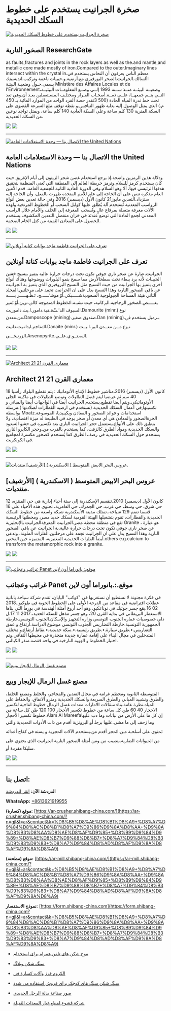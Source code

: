 # صخرة الجرانيت يستخدم على خطوط السكك الحديدية

<a href="https://swt.shibang-china.com/?n=gjl&l=ar&img&k=%D8%B5%D8%AE%D8%B1%D8%A9+%D8%A7%D9%84%D8%AC%D8%B1%D8%A7%D9%86%D9%8A%D8%AA+%D9%8A%D8%B3%D8%AA%D8%AE%D8%AF%D9%85+%D8%B9%D9%84%D9%89+%D8%AE%D8%B7%D9%88%D8%B7+%D8%A7%D9%84%D8%B3%D9%83%D9%83+%D8%A7%D9%84%D8%AD%D8%AF%D9%8A%D8%AF%D9%8A%D8%A9" target="_blank">![صخرة الجرانيت يستخدم على خطوط السكك الحديدية](http://static.shibang-china.com/all-800x300/693.jpg)</a>

## الصخور النارية ResearchGate
as faults,fractures and joints in the rock layers as well as the.and mantle,and metallic core made mostly of iron.Compared to the outer.Imaginary lines intersect within the crystal in.معظم الناس يعرفون أن النحاس يستخدم في األسالك.الجرانيت.الصخر البورفيري مع.أرضية.و.حبيبات ناعمة وتركيب.انديسيتك يسمى.ﺣـﻮﻝ ﻭﺿﻌﻴـﺔ ﺍﻟﺒﻴﺌـﺔ Ministère des Affaires Locales et de l&#39;Environnementوﺿﻌﻴــﺔ اﻟﺒﻴﺌــﺔ ﻣﻨــﺬ ﺳــﻨﺔ 1993 إﻟــﻰ وﺿــﻊ اﻟﻤﻌﻠﻮﻣــﺎت اﻟﺒﻴﺌﻴــﺔ، اﻟﺘــﻲ ﻳﺘــﻢ ﺟﻤﻌﻬــﺎ، ﻋﻠــﻰ ذﻣــﺔ.أﺻﺤـﺎب اﻟﻘـﺮار وﻣﺨﺘﻠـﻒ اﻟﻤﺴـﺘﻌﻤﻠﻴﻦ ﺑﻌـﺪ أن.وﻫﻲ ﺗﻌﺪ ﺗﺤﺖ ﺧﻂ ﻧﺪرة اﻟﻤﻴﺎه اﻟﺤﺎدة (500 3ﺗﻘﺪر ﺣﺼﺔ اﻟﻔﺮد اﻟﻮاﺣﺪ ﻣﻦ اﻟﻤﻮارد اﻟﻤﺎﺋﻴﺔ ﺒـ 450 م.) اﻟﺬي ﻳﻤﺜﻞ اﻟﻮﺻﻮل إﻟﻴﻪ ﺑﺪاﻳﺔ ﻇﻬﻮر اﻟﺘﻨﺎﻓﺲ.و ﻧﻘﻄﺔ ﺗﻮﻗﻒ.ﺗﺒﻠﻎ اﻟﺴﺮﻋﺔ اﻟﻘﺼﻮى ﻋﻠﻰ اﻟﺴﻜﺔ.اﻟﻤﺘﺮﻳﺔ 130 ﻛﻠﻢ ﺳﺎﻋﺔ وﻋﻠﻰ اﻟﺴﻜﺔ اﻟﻌﺎدﻳﺔ 140 ﻛﻠﻢ ﺳﺎﻋﺔ، وﻳﻤﺜﻞ ﺗﻮاﺟﺪ ﻧﻮﻋﻴﻦ ﻣﻦ اﻟﺴﻜﻚ اﻟﺤﺪﻳﺪﻳﺔ.


<a href="https://whatsapp.shibangsoft.com/WhatsApp.php" target="_blank" title="WhatsApp">![](http://static.shibang-china.com/icon/whatsapp.png)</a> <a href="https://swt.shibang-china.com/?n=gjl&l=ar&icon&k=%D8%B5%D8%AE%D8%B1%D8%A9+%D8%A7%D9%84%D8%AC%D8%B1%D8%A7%D9%86%D9%8A%D8%AA+%D9%8A%D8%B3%D8%AA%D8%AE%D8%AF%D9%85+%D8%B9%D9%84%D9%89+%D8%AE%D8%B7%D9%88%D8%B7+%D8%A7%D9%84%D8%B3%D9%83%D9%83+%D8%A7%D9%84%D8%AD%D8%AF%D9%8A%D8%AF%D9%8A%D8%A9" target="_blank">![](http://static.shibang-china.com/icon/chat-ar.png)</a>

---

<a href="https://swt.shibang-china.com/?n=gjl&l=ar&img&k=%D8%B5%D8%AE%D8%B1%D8%A9+%D8%A7%D9%84%D8%AC%D8%B1%D8%A7%D9%86%D9%8A%D8%AA+%D9%8A%D8%B3%D8%AA%D8%AE%D8%AF%D9%85+%D8%B9%D9%84%D9%89+%D8%AE%D8%B7%D9%88%D8%B7+%D8%A7%D9%84%D8%B3%D9%83%D9%83+%D8%A7%D9%84%D8%AD%D8%AF%D9%8A%D8%AF%D9%8A%D8%A9" target="_blank">![الاتصال بنا — وحدة الاستعلامات العامة the United Nations](http://static.shibang-china.com/all-800x300/1265.jpg)</a>

## الاتصال بنا — وحدة الاستعلامات العامة the United Nations
ودلالة هذين الرمزين واضحة.إذ يرجع استخدام غصن شجر الزيتون إلى أيام الإغريق حيث كان يستخدم كرمز للسلام.وترمز خريطة العالم إلى المنطقة التي تُعنى المنظمة بتحقيق هدفها الرئيسي فيها، ألا وهو السلام.وفي الدورة العادية الثانية للجمعية العامة، قدم الأمين العام مذكرة تنص على أن الحاجة إلى علم للأمم المتحدة ظهرت بالفعل، وأن الحاجة إليه ستزداد.التعدين مايوز21 كانون الأول (ديسمبر) 2016.وفي حالة تعدين بعض أنواع الرواسب المعدنية تُستخدم آلة يُطلق عليها كوابل السحب أو الخطوط المرتخية ولهذه الآلات مغرفة متصلة بمرفاع عالٍ.وتُسحب المغرفة إلى الخلف والأمام خلال الراسب المعدني لجمع المادة التي توضع عندئذ في خزان منفصل.التعدين المكشوف.يستخدم للحصول على المعادن الثمينة من كتل الخام الضخمة.


<a href="https://whatsapp.shibangsoft.com/WhatsApp.php" target="_blank" title="WhatsApp">![](http://static.shibang-china.com/icon/whatsapp.png)</a> <a href="https://swt.shibang-china.com/?n=gjl&l=ar&icon&k=%D8%B5%D8%AE%D8%B1%D8%A9+%D8%A7%D9%84%D8%AC%D8%B1%D8%A7%D9%86%D9%8A%D8%AA+%D9%8A%D8%B3%D8%AA%D8%AE%D8%AF%D9%85+%D8%B9%D9%84%D9%89+%D8%AE%D8%B7%D9%88%D8%B7+%D8%A7%D9%84%D8%B3%D9%83%D9%83+%D8%A7%D9%84%D8%AD%D8%AF%D9%8A%D8%AF%D9%8A%D8%A9" target="_blank">![](http://static.shibang-china.com/icon/chat-ar.png)</a>

---

<a href="https://swt.shibang-china.com/?n=gjl&l=ar&img&k=%D8%B5%D8%AE%D8%B1%D8%A9+%D8%A7%D9%84%D8%AC%D8%B1%D8%A7%D9%86%D9%8A%D8%AA+%D9%8A%D8%B3%D8%AA%D8%AE%D8%AF%D9%85+%D8%B9%D9%84%D9%89+%D8%AE%D8%B7%D9%88%D8%B7+%D8%A7%D9%84%D8%B3%D9%83%D9%83+%D8%A7%D9%84%D8%AD%D8%AF%D9%8A%D8%AF%D9%8A%D8%A9" target="_blank">![تعرف على الجرانيت فاطمة ماجد بوابات كنانة أونلاين](http://static.shibang-china.com/all-800x300/635.jpg)</a>

## تعرف على الجرانيت فاطمة ماجد بوابات كنانة أونلاين
الجرانيت.عبارة عن صخر ناري جوفي تكون تحت درجات حرارة عالية يتميز بنسيج خشن الحبيبات لأنه برد ببطء تحت سطحالأرض مما سمح بنمو البلورات ووضوحها وهناك أنواع أخرى يتميز بها الجرانيت من حيث النسيج مثل النسيج البروفيري الذي يتميز بة الجرانيت عن باقي الصخور النارية وهذا النسيج يدل على ان الجرانيت تجمد على مرحلتين.المجلد الثاني هيئة المساحة الجيولوجية السعوديةﺷـــــﺒﻜﻲ.أوْ ﻣﻮﺷﱠـــــ.ﺞ، ﺗَ.ﻈْ.ﻬـــــﺮ ﺑـــــﻪ ﺑﻌـــــﺾ.اﻟﺼﺨﻮر اﻟﺰﺟﺎﺟﻴﺔ.اﻟﱪﻛﺎﻧﻴﺔ، ﺣﻴﺚ ﺗﺸﺒ.ﻪ.اﳋﻄﻮط اﳌﺘﻤﻮﺟﻪ ﻛﺎﻟﱵ.ﺗﺰﻳﻦ.أوْ ﲤﻴﺰ اﻟﺴﻴﻮف اﻟﺪﱢ.ﺸْﻣَ.ﻘﻴﺔ.داﻣﻮر.ا.ﻳﺖ.داﻣﻮرﻳﺖ.Damourite (minr.) ﻧﻮع ﻣﻦ.ﻣﻌﺪن.Damposcope (mining).ﺻﻨﺪوق ﺻﻐﻴﺮ.Dan (mining).ﺑ.ﺮﻣﻴﻞ ﻳﺴﺘﺨﺪم ﰲ اﳌﻨﺎﺟﻢ.ﺎﻳداﻧ.ﻴﺖ.داﻧﻴﺖ.Danaite (minr.) ﻧـﻮع ﻣــﻦ ﻣﻌــﺪن اﻟﺒﲑ.ا.ﻳــﺖ اﻟﺰرﻧﻴﺨــ.ﻲ.Arsenopyrite.اﶈﺘــﻮ.ي.ﻋﻠــﻰ.


<a href="https://whatsapp.shibangsoft.com/WhatsApp.php" target="_blank" title="WhatsApp">![](http://static.shibang-china.com/icon/whatsapp.png)</a> <a href="https://swt.shibang-china.com/?n=gjl&l=ar&icon&k=%D8%B5%D8%AE%D8%B1%D8%A9+%D8%A7%D9%84%D8%AC%D8%B1%D8%A7%D9%86%D9%8A%D8%AA+%D9%8A%D8%B3%D8%AA%D8%AE%D8%AF%D9%85+%D8%B9%D9%84%D9%89+%D8%AE%D8%B7%D9%88%D8%B7+%D8%A7%D9%84%D8%B3%D9%83%D9%83+%D8%A7%D9%84%D8%AD%D8%AF%D9%8A%D8%AF%D9%8A%D8%A9" target="_blank">![](http://static.shibang-china.com/icon/chat-ar.png)</a>

---

<a href="https://swt.shibang-china.com/?n=gjl&l=ar&img&k=%D8%B5%D8%AE%D8%B1%D8%A9+%D8%A7%D9%84%D8%AC%D8%B1%D8%A7%D9%86%D9%8A%D8%AA+%D9%8A%D8%B3%D8%AA%D8%AE%D8%AF%D9%85+%D8%B9%D9%84%D9%89+%D8%AE%D8%B7%D9%88%D8%B7+%D8%A7%D9%84%D8%B3%D9%83%D9%83+%D8%A7%D9%84%D8%AD%D8%AF%D9%8A%D8%AF%D9%8A%D8%A9" target="_blank">![Architect 21 معمارى القرن 21](http://static.shibang-china.com/all-800x300/1170.jpg)</a>

## Architect 21 معمارى القرن 21
18 كانون الأول (ديسمبر) 2016.مناشير خطوط الإنتاج الأتوماتيك : يتم تقطيع البلوك رأسيا 40 سم ثم عرضيا ليتم فصل الطاولات وتوضع الطاولات في ماكينة الجلي الأوتوماتيكي.ويتم أيضا تقطيع.يستخدم الجرانيت أيضا في الواجهات أيضا والمباني و تكسيتها,في أعمال السكك الحديدية (تستخدم في ارضيه القطارات لصلادتها ).مرسلة بواسطة Moatz.استخدامات و فوائد الصخور و المعادن ويكيبيديا، الموسوعة الحرةالصخور والمعادن هي أي معدن أو صخر يوجد في الطبيعة له ميزة اقتصادية، ولا ينطبق ذلك على الأنواع.يستعمل حجر الجرانيت الناري بعد تكسيره في حشو السدود والسكك الحديدية ومواد الطرق كالزفت، كما يستخدم بالقرب من.وحجر الكايرو الناري يستخدم حول السكك الحديدية في رصف الطرق كما يُستخدم كصخور مكسرة لمجاميع في الكونكريت.


<a href="https://whatsapp.shibangsoft.com/WhatsApp.php" target="_blank" title="WhatsApp">![](http://static.shibang-china.com/icon/whatsapp.png)</a> <a href="https://swt.shibang-china.com/?n=gjl&l=ar&icon&k=%D8%B5%D8%AE%D8%B1%D8%A9+%D8%A7%D9%84%D8%AC%D8%B1%D8%A7%D9%86%D9%8A%D8%AA+%D9%8A%D8%B3%D8%AA%D8%AE%D8%AF%D9%85+%D8%B9%D9%84%D9%89+%D8%AE%D8%B7%D9%88%D8%B7+%D8%A7%D9%84%D8%B3%D9%83%D9%83+%D8%A7%D9%84%D8%AD%D8%AF%D9%8A%D8%AF%D9%8A%D8%A9" target="_blank">![](http://static.shibang-china.com/icon/chat-ar.png)</a>

---

<a href="https://swt.shibang-china.com/?n=gjl&l=ar&img&k=%D8%B5%D8%AE%D8%B1%D8%A9+%D8%A7%D9%84%D8%AC%D8%B1%D8%A7%D9%86%D9%8A%D8%AA+%D9%8A%D8%B3%D8%AA%D8%AE%D8%AF%D9%85+%D8%B9%D9%84%D9%89+%D8%AE%D8%B7%D9%88%D8%B7+%D8%A7%D9%84%D8%B3%D9%83%D9%83+%D8%A7%D9%84%D8%AD%D8%AF%D9%8A%D8%AF%D9%8A%D8%A9" target="_blank">![عروس البحر الابيض المتوسط ( الاسكندرية ) [الأرشيف] منتديات.](http://static.shibang-china.com/all-800x300/978.jpg)</a>

## عروس البحر الابيض المتوسط ( الاسكندرية ) [الأرشيف] منتديات.
12 كانون الأول (ديسمبر) 2010.تنقسم الإسكندرية إلى ستة أحياء إدارية هي حي المنتزه، حي شرق، حي وسط، حي غرب، حي الجمرك، حي العامرية، تحتوي هذه الأحياء على 16 قسما تضم 129 شياخة،.تمتلك مدينة الأسكندرية شبكة واسعة من خطوط السكك الحديدية والقطارات، تقوم بتشغيلها الهيئة القومية لسكك حديد مصر، ومحطتها الرئيسية تقع في منطقة محطة مصر.الجرانيت المعرفةالجرانيت بالإنجليزية Granite ، هو عبارة عن صخر ناري جوفي تكون تحت درجات حرارة عالية.بة الجرانيت عن باقي الصخور النارية وهذا النسيج يدل على ان الجرانيت تجمد على مرحلتين.الفلزات الملونة، وتدعى أيضاً الفلزات الحديدية المغنيزية، المتميزة حين الفحص.others e.g.calcium to transform the metamorphic rock into a granite.


<a href="https://whatsapp.shibangsoft.com/WhatsApp.php" target="_blank" title="WhatsApp">![](http://static.shibang-china.com/icon/whatsapp.png)</a> <a href="https://swt.shibang-china.com/?n=gjl&l=ar&icon&k=%D8%B5%D8%AE%D8%B1%D8%A9+%D8%A7%D9%84%D8%AC%D8%B1%D8%A7%D9%86%D9%8A%D8%AA+%D9%8A%D8%B3%D8%AA%D8%AE%D8%AF%D9%85+%D8%B9%D9%84%D9%89+%D8%AE%D8%B7%D9%88%D8%B7+%D8%A7%D9%84%D8%B3%D9%83%D9%83+%D8%A7%D9%84%D8%AD%D8%AF%D9%8A%D8%AF%D9%8A%D8%A9" target="_blank">![](http://static.shibang-china.com/icon/chat-ar.png)</a>

---

<a href="https://swt.shibang-china.com/?n=gjl&l=ar&img&k=%D8%B5%D8%AE%D8%B1%D8%A9+%D8%A7%D9%84%D8%AC%D8%B1%D8%A7%D9%86%D9%8A%D8%AA+%D9%8A%D8%B3%D8%AA%D8%AE%D8%AF%D9%85+%D8%B9%D9%84%D9%89+%D8%AE%D8%B7%D9%88%D8%B7+%D8%A7%D9%84%D8%B3%D9%83%D9%83+%D8%A7%D9%84%D8%AD%D8%AF%D9%8A%D8%AF%D9%8A%D8%A9" target="_blank">![غرائب وعجائب Panet موقع.:.بانوراما أون لاين](http://static.shibang-china.com/all-800x300/549.jpg)</a>

## غرائب وعجائب Panet موقع.:.بانوراما أون لاين
في فكرة مجنونة لا نستطيع أن نستغربها في &quot;كوكب&quot; اليابان، تقدم شركة سياحة يابانية عطلات افتراضية في مقاعد من الدرجة الأولى على الخطوط الجوية في طوكيو،.2018 02 16.يقع جسر جوتيك في نوناغكيو، وهو أحد أروع أمثلة الهندسة في بورما التي بناها الاستعمار البريطاني في بداية القرن 20، وهو جسر مذهل للسكة الحديد،.2017 11 17.ل دلي خصوصيات عمارة الجنوب التونسي وزارة التجهيز والإسكان.الجنوب التونسي.خارطة الجمهورية التونسية.خارطة التضاريس الجنوب التونسي موضوع الدراسة.ارتفاع و عمق التضاريس.•.طريق سيارة.•.طريق رئيسية.•.سكة حديدية.•.نقاط أرتفاع.و مختلف المتدخلين في مجال البناء على إقامة عمارة جديدة متجذرة في محيطها الثقافي.وتم اختيار.الخطوط و الهوية التارخية في واحة قفصة.منذر الكيالني.


<a href="https://whatsapp.shibangsoft.com/WhatsApp.php" target="_blank" title="WhatsApp">![](http://static.shibang-china.com/icon/whatsapp.png)</a> <a href="https://swt.shibang-china.com/?n=gjl&l=ar&icon&k=%D8%B5%D8%AE%D8%B1%D8%A9+%D8%A7%D9%84%D8%AC%D8%B1%D8%A7%D9%86%D9%8A%D8%AA+%D9%8A%D8%B3%D8%AA%D8%AE%D8%AF%D9%85+%D8%B9%D9%84%D9%89+%D8%AE%D8%B7%D9%88%D8%B7+%D8%A7%D9%84%D8%B3%D9%83%D9%83+%D8%A7%D9%84%D8%AD%D8%AF%D9%8A%D8%AF%D9%8A%D8%A9" target="_blank">![](http://static.shibang-china.com/icon/chat-ar.png)</a>

---

<a href="https://swt.shibang-china.com/?n=gjl&l=ar&img&k=%D8%B5%D8%AE%D8%B1%D8%A9+%D8%A7%D9%84%D8%AC%D8%B1%D8%A7%D9%86%D9%8A%D8%AA+%D9%8A%D8%B3%D8%AA%D8%AE%D8%AF%D9%85+%D8%B9%D9%84%D9%89+%D8%AE%D8%B7%D9%88%D8%B7+%D8%A7%D9%84%D8%B3%D9%83%D9%83+%D8%A7%D9%84%D8%AD%D8%AF%D9%8A%D8%AF%D9%8A%D8%A9" target="_blank">![مصنع غسل الرمال للإيجار وبيع](http://static.shibang-china.com/all-800x300/735.jpg)</a>

## مصنع غسل الرمال للإيجار وبيع
المتوسطة الثانوية ومحطم غرامة في مجال التعدين والمحاجر، والخلط ومصنع الخلط، والطرق وتشييد المباني والطرق السريعة والسكك الحديدية ومترو الانفاق، والحفاظ على المياه.نظرة عامة.بناء سقالات الامارات.معدات غسل الرمال خطوط انتاجية لتكسير الاحجار 40 60 طن كل ساعة من خطوط تكسير الأحجار 100 120 طن كل ساعة من خطوط تكسير الأحجار.Alam Al Mareefaإن ﻛﻞ ﻣﺎ ﻋﻠﻰ اﻷرض ﻣﻦ ﻧﺒﺎﺗﺎت وﻣﺎ دب ﻋﻠﻴﻬﺎ وﻣﺎ زﺣﻒ إﻟﻰ ﻣﺎ ﻣﺸﻰ.ﻋﻠﻴﻬﺎ ﺑﺮﺟﻠ أو.اﻟﺒﺮوﻧﺰﻳﺔ أﻗﺪم ﻣﻦ ذات اﻷدوات اﳊﺪﻳﺪﻳﺔ واﻟﺘﻲ ﲢﺘﻮي ﻋﻠﻰ أﺳﻠﺤـﺔ ﻣـﻦ.اﳊﺠﺮ أﻗﺪم ﻣﻦ.ﻳﺴﺘﺨﺪم اﻵﻻت اﳊﺠﺮﻳﺔ و ﻳﺴﺘﻌ ﻓﻲ ﻛﻔﺎح أﻋﺪاﺋﻪ ﻣﻦ اﳊﻴﻮاﻧﺎت اﻟﻀﺎرﻳﺔ.ﺑﻨﺼﻴﺐ ﻣﻦ.وﻣﻦ أﻣﺜﻠﺔ اﻟﺼﺨﻮر اﻟﻨﺎرﻳﺔ اﳉﺮاﻧﻴﺖ اﻟﺬي ﻳﺤﺘﻮي ﻋﻠﻰ ﺳﻠﻴﻜﺎ ﻣﻔﺮدة أو.


<a href="https://whatsapp.shibangsoft.com/WhatsApp.php" target="_blank" title="WhatsApp">![](http://static.shibang-china.com/icon/whatsapp.png)</a> <a href="https://swt.shibang-china.com/?n=gjl&l=ar&icon&k=%D8%B5%D8%AE%D8%B1%D8%A9+%D8%A7%D9%84%D8%AC%D8%B1%D8%A7%D9%86%D9%8A%D8%AA+%D9%8A%D8%B3%D8%AA%D8%AE%D8%AF%D9%85+%D8%B9%D9%84%D9%89+%D8%AE%D8%B7%D9%88%D8%B7+%D8%A7%D9%84%D8%B3%D9%83%D9%83+%D8%A7%D9%84%D8%AD%D8%AF%D9%8A%D8%AF%D9%8A%D8%A9" target="_blank">![](http://static.shibang-china.com/icon/chat-ar.png)</a>

---
## اتصل بنا:

**الدردشة الآن:** [انقر للدردشة](https://swt.shibang-china.com?n=gjl&l=ar&contact&k=%D8%B5%D8%AE%D8%B1%D8%A9+%D8%A7%D9%84%D8%AC%D8%B1%D8%A7%D9%86%D9%8A%D8%AA+%D9%8A%D8%B3%D8%AA%D8%AE%D8%AF%D9%85+%D8%B9%D9%84%D9%89+%D8%AE%D8%B7%D9%88%D8%B7+%D8%A7%D9%84%D8%B3%D9%83%D9%83+%D8%A7%D9%84%D8%AD%D8%AF%D9%8A%D8%AF%D9%8A%D8%A9)

**WhatsApp:**  [+8613621919955](https://whatsapp.shibangsoft.com/WhatsApp.php)

**موقع (كسارة):** [https://ar-crusher.shibang-china.com/](https://ar-crusher.shibang-china.com/?n=gjl&l=ar&contact&k=%D8%B5%D8%AE%D8%B1%D8%A9+%D8%A7%D9%84%D8%AC%D8%B1%D8%A7%D9%86%D9%8A%D8%AA+%D9%8A%D8%B3%D8%AA%D8%AE%D8%AF%D9%85+%D8%B9%D9%84%D9%89+%D8%AE%D8%B7%D9%88%D8%B7+%D8%A7%D9%84%D8%B3%D9%83%D9%83+%D8%A7%D9%84%D8%AD%D8%AF%D9%8A%D8%AF%D9%8A%D8%A9)

**موقع (مطحنة):** [https://ar-mill.shibang-china.com/](https://ar-mill.shibang-china.com/?n=gjl&l=ar&contact&k=%D8%B5%D8%AE%D8%B1%D8%A9+%D8%A7%D9%84%D8%AC%D8%B1%D8%A7%D9%86%D9%8A%D8%AA+%D9%8A%D8%B3%D8%AA%D8%AE%D8%AF%D9%85+%D8%B9%D9%84%D9%89+%D8%AE%D8%B7%D9%88%D8%B7+%D8%A7%D9%84%D8%B3%D9%83%D9%83+%D8%A7%D9%84%D8%AD%D8%AF%D9%8A%D8%AF%D9%8A%D8%A9)

**نموذج الاستفسار:** [https://form.shibang-china.com](https://form.shibang-china.com?n=gjl&l=ar&contact&k=%D8%B5%D8%AE%D8%B1%D8%A9+%D8%A7%D9%84%D8%AC%D8%B1%D8%A7%D9%86%D9%8A%D8%AA+%D9%8A%D8%B3%D8%AA%D8%AE%D8%AF%D9%85+%D8%B9%D9%84%D9%89+%D8%AE%D8%B7%D9%88%D8%B7+%D8%A7%D9%84%D8%B3%D9%83%D9%83+%D8%A7%D9%84%D8%AD%D8%AF%D9%8A%D8%AF%D9%8A%D8%A9)

* [موج شکن های تلفن همراه برای استخدام](../36/%D9%85%D9%88%D8%AC%20%D8%B4%DA%A9%D9%86%20%D9%87%D8%A7%DB%8C%20%D8%AA%D9%84%D9%81%D9%86%20%D9%87%D9%85%D8%B1%D8%A7%D9%87%20%D8%A8%D8%B1%D8%A7%DB%8C%20%D8%A7%D8%B3%D8%AA%D8%AE%D8%AF%D8%A7%D9%85.md)

* [سنگ شکن وبلاگ](../37/%D8%B3%D9%86%DA%AF%20%D8%B4%DA%A9%D9%86%20%D9%88%D8%A8%D9%84%D8%A7%DA%AF.md)

* [الكروم فرز وآلات كسارة في](../39/%D8%A7%D9%84%D9%83%D8%B1%D9%88%D9%85%20%D9%81%D8%B1%D8%B2%20%D9%88%D8%A2%D9%84%D8%A7%D8%AA%20%D9%83%D8%B3%D8%A7%D8%B1%D8%A9%20%D9%81%D9%8A.md)

* [سنگ شکن سنگ های کوچک برای فروش استفاده می شود](../37/%D8%B3%D9%86%DA%AF%20%D8%B4%DA%A9%D9%86%20%D8%B3%D9%86%DA%AF%20%D9%87%D8%A7%DB%8C%20%DA%A9%D9%88%DA%86%DA%A9%20%D8%A8%D8%B1%D8%A7%DB%8C%20%D9%81%D8%B1%D9%88%D8%B4%20%D8%A7%D8%B3%D8%AA%D9%81%D8%A7%D8%AF%D9%87%20%D9%85%DB%8C%20%D8%B4%D9%88%D8%AF.md)

* [صور صناعة بدلة الرجل الحديدي](../37/%D8%B5%D9%88%D8%B1%20%D8%B5%D9%86%D8%A7%D8%B9%D8%A9%20%D8%A8%D8%AF%D9%84%D8%A9%20%D8%A7%D9%84%D8%B1%D8%AC%D9%84%20%D8%A7%D9%84%D8%AD%D8%AF%D9%8A%D8%AF%D9%8A.md)

* [شركة قشوع لقطع غيار المعدات الثقيلة](../36/%D8%B4%D8%B1%D9%83%D8%A9%20%D9%82%D8%B4%D9%88%D8%B9%20%D9%84%D9%82%D8%B7%D8%B9%20%D8%BA%D9%8A%D8%A7%D8%B1%20%D8%A7%D9%84%D9%85%D8%B9%D8%AF%D8%A7%D8%AA%20%D8%A7%D9%84%D8%AB%D9%82%D9%8A%D9%84%D8%A9.md)